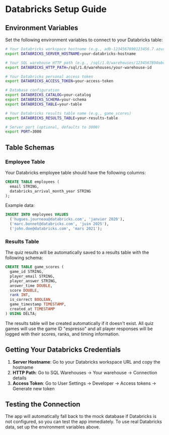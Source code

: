 # Databricks Setup Guide

## Environment Variables

Set the following environment variables to connect to your Databricks table:

```bash
# Your Databricks workspace hostname (e.g., adb-1234567890123456.7.azuredatabricks.net)
export DATABRICKS_SERVER_HOSTNAME=your-databricks-hostname

# Your SQL warehouse HTTP path (e.g., /sql/1.0/warehouses/1234567890abcdef)
export DATABRICKS_HTTP_PATH=/sql/1.0/warehouses/your-warehouse-id

# Your Databricks personal access token
export DATABRICKS_ACCESS_TOKEN=your-access-token

# Database configuration
export DATABRICKS_CATALOG=your-catalog
export DATABRICKS_SCHEMA=your-schema
export DATABRICKS_TABLE=your-table

# Your Databricks results table name (e.g., game_scores)
export DATABRICKS_RESULTS_TABLE=your-results-table

# Server port (optional, defaults to 3000)
export PORT=3000
```

## Table Schemas

### Employee Table

Your Databricks employee table should have the following columns:

```sql
CREATE TABLE employees (
  email STRING,
  databricks_arrival_month_year STRING
);
```

Example data:
```sql
INSERT INTO employees VALUES 
  ('hugues.journeau@databricks.com', 'janvier 2020'),
  ('marc.bonnet@databricks.com', 'juin 2025'),
  ('john.doe@databricks.com', 'mars 2021');
```

### Results Table

The quiz results will be automatically saved to a results table with the following schema:

```sql
CREATE TABLE game_scores (
  game_id STRING,
  player_email STRING,
  player_answer STRING,
  answer_time DOUBLE,
  score DOUBLE,
  rank INT,
  is_correct BOOLEAN,
  game_timestamp TIMESTAMP,
  created_at TIMESTAMP
) USING DELTA;
```

The results table will be created automatically if it doesn't exist. All quiz games will use the game ID "espresso" and all player responses will be logged with their scores, ranks, and timing information.

## Getting Your Databricks Credentials

1. **Server Hostname**: Go to your Databricks workspace URL and copy the hostname
2. **HTTP Path**: Go to SQL Warehouses → Your warehouse → Connection details
3. **Access Token**: Go to User Settings → Developer → Access tokens → Generate new token

## Testing the Connection

The app will automatically fall back to the mock database if Databricks is not configured, so you can test the app immediately. To use real Databricks data, set up the environment variables above.
